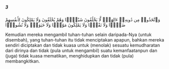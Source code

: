##### 3

<span class="ayah">وَٱتَّخَذُوا۟ مِن دُونِهِۦٓ ءَالِهَةًۭ لَّا يَخْلُقُونَ شَيْـًۭٔا وَهُمْ يُخْلَقُونَ وَلَا يَمْلِكُونَ لِأَنفُسِهِمْ ضَرًّۭا وَلَا نَفْعًۭا وَلَا يَمْلِكُونَ مَوْتًۭا وَلَا حَيَوٰةًۭ وَلَا نُشُورًۭا</span>

<span class="ayah_translation">Kemudian mereka mengambil tuhan-tuhan selain daripada-Nya (untuk disembah), yang tuhan-tuhan itu tidak menciptakan apapun, bahkan mereka sendiri diciptakan dan tidak kuasa untuk (menolak) sesuatu kemudharatan dari dirinya dan tidak (pula untuk mengambil) suatu kemanfaatanpun dan (juga) tidak kuasa mematikan, menghidupkan dan tidak (pula) membangkitkan.</span>

